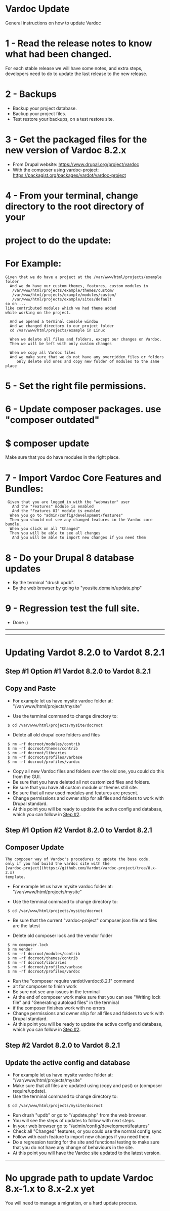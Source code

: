 # Vardoc Update
General instructions on how to update Vardoc

# 1 - Read the release notes to know what had been changed.

For each stable release we will have some notes, and extra steps,
developers need to do to update the last release to the new release.



# 2 - Backups

* Backup your project database.
* Backup your project files.
* Test restore your backups, on a test restore site.

# 3 - Get the packaged files for the new version of Vardoc 8.2.x

* From Drupal website: https://www.drupal.org/project/vardoc
* With the composer using vardoc-project: https://packagist.org/packages/vardot/vardoc-project

# 4 - From your terminal, change directory to the root directory of your
#     project to do the update:

# For Example:

```
Given that we do have a project at the /var/www/html/projects/example folder
  And we do have our custom themes, features, custom modules in
   /var/www/html/projects/example/themes/custom/
   /var/www/html/projects/example/modules/custom/
   /var/www/html/projects/example/sites/default
so on ...
like contributed modules which we had theme added
while working on the project.

  And we opened a terminal console window
  And we changed directory to our project folder
  cd /var/www/html/projects/example in Linux

  When we delete all files and folders, except our changes on Vardoc.
  Then we will be left with only custom changes

  When we copy all Vardoc files
  And we make sure that we do not have any overridden files or folders
     only delete old ones and copy new folder of modules to the same place
```

# 5 - Set the right file permissions.
# 6 - Update composer packages. use "composer outdated"
# $ composer update

  Make sure that you do have modules in the right place.

# 7 - Import Vardoc Core Features and Bundles:

```
 Given that you are logged in with the "webmaster" user
   And the "Features" module is enabled
   And the "Features UI" module is enabled
  When you go to "admin/config/development/features"
  Then you should not see any changed features in the Vardoc core bundle.
  When you click on all "Changed"
  Then you will be able to see all changes
   And you will be able to import new changes if you need them
```

# 8 - Do your Drupal 8 database updates

* By the terminal "drush updb".
* By the web browser by going to "yousite.domain/update.php"

# 9 - Regression test the full site.

* Done :\)

---

--------------------------------------------------------------------------------

# Updating Vardot 8.2.0 to Vardot 8.2.1

## Step #1 Option #1 Vardot 8.2.0 to Vardot 8.2.1
## Copy and Paste 

* For example let us have mysite vardoc folder at:
  "/var/www/html/projects/mysite"

* Use the terminal command to change directory to:
```
 $ cd /var/www/html/projects/mysite/docroot
```

* Delete all old drupal core folders and files
```
 $ rm -rf docroot/modules/contrib
 $ rm -rf docroot/themes/contrib
 $ rm -rf docroot/libraries
 $ rm -rf docroot/profiles/varbase
 $ rm -rf docroot/profiles/vardoc
```
* Copy all new Vardoc files and folders over the old one, you could do this
  from the GUI.
* Be sure that you have deleted all not customized files and folders.
* Be sure that you have all custom module or themes still site.
* Be sure that all new used modules and features are present.
* Change permissions and owner ship for all files and folders to work with
  Drupal standard.
* At this point you will be ready to update the active config and database,
  which you can follow in [Step #2](#step-2-vardot-820-to-vardot-821).

## Step #1 Option #2 Vardot 8.2.0 to Vardot 8.2.1
## Composer Update
    The composer way of Vardoc's procedures to update the base code.
    only if you had build the vardoc site with the
    [vardoc-project](https://github.com/Vardot/vardoc-project/tree/8.x-2.x)
    template.

* For example let us have mysite vardoc folder at:
  "/var/www/html/projects/mysite"

* Use the terminal command to change directory to:
```
 $ cd /var/www/html/projects/mysite/docroot
```
* Be sure that the current "vardoc-project" composer.json file and files are
  the latest

* Delete old composer lock and the vendor folder
```
 $ rm composer.lock
 $ rm vender
 $ rm -rf docroot/modules/contrib
 $ rm -rf docroot/themes/contrib
 $ rm -rf docroot/libraries
 $ rm -rf docroot/profiles/varbase
 $ rm -rf docroot/profiles/vardoc
```
* Run the "composer require vardot/vardoc:8.2.1" command
* ait for composer to finish work
* Be sure not see any issues in the terminal
* At the end of composer work make sure that you can see
  "Writing lock file" and "Generating autoload files" in the terminal
* if the composer finishes work with no errors
* Change permissions and owner ship for all files and folders to work with
  Drupal standard.
* At this point you will be ready to update the active config and database,
  which you can follow in [Step #2](#step-2-vardot-820-to-vardot-821).

## Step #2 Vardot 8.2.0 to Vardot 8.2.1
## Update the active config and database

* For example let us have mysite vardoc folder at:
  "/var/www/html/projects/mysite"
* Make sure that all files are updated using (copy and past) or
  (composer require/update).
* Use the terminal command to change directory to:
```
 $ cd /var/www/html/projects/mysite/docroot
```
* Run drush "updb" or go to "/update.php" from the web browser.
* You will see the steps of updates to follow with next steps.
* In your web browser go to "/admin/config/development/features"
* Check all "Changed" features, or you could use the normal config sync
* Follow with each feature to import new changes if you need them.
* Do a regression testing for the site and functional testing to make sure
  that you do not have any change of behaviours in the site.
* At this point you will have the Vardoc site updated to the latest version.


--------------------------------------------------------------------------------
# No upgrade path to update Vardoc 8.x-1.x to 8.x-2.x yet
You will need to manage a migration, or a hard update process.